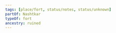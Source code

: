 ```yaml
---
tags: [place/fort, status/notes, status/unknown]
partOf: Nashtkar
typeOf: fort
ancestry: ruined
---
```


